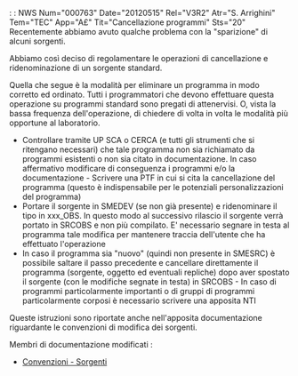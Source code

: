  :  : NWS Num="000763" Date="20120515" Rel="V3R2" Atr="S. Arrighini" Tem="TEC" App="A£" Tit="Cancellazione programmi" Sts="20"
Recentemente abbiamo avuto qualche problema con la "sparizione" di alcuni sorgenti.

Abbiamo così deciso di regolamentare le operazioni di cancellazione e ridenominazione di un sorgente standard.

Quella che segue è la modalità per eliminare un programma in modo corretto ed ordinato.
Tutti i programmatori che devono effettuare questa operazione su programmi standard sono pregati di
attenervisi. O, vista la bassa frequenza dell'operazione, di chiedere di volta in volta le modalità più opportune al laboratorio.
- Controllare tramite UP SCA o CERCA (e tutti gli strumenti che si ritengano necessari) che tale
programma non sia richiamato da programmi esistenti o non sia citato in documentazione. In caso affermativo modificare di conseguenza i programmi e/o la documentazione - Scrivere una PTF in cui si cita la cancellazione del programma (questo è indispensabile per le
potenziali personalizzazioni del programma)
- Portare il sorgente in SMEDEV (se non già presente) e ridenominare il tipo in xxx_OBS. In questo
modo al successivo rilascio il sorgente verrà portato in SRCOBS e non più compilato. E' necessario
segnare in testa al programma tale modifica per mantenere traccia dell'utente che ha effettuato l'operazione
- In caso il programma sia "nuovo" (quindi non presente in SMESRC) è possibile saltare il passo
precedente e cancellare direttamente il programma (sorgente, oggetto ed eventuali repliche) dopo aver spostato il sorgente (con le modifiche segnate in testa) in SRCOBS - In caso di programmi particolarmente importanti o di gruppi di programmi particolarmente corposi è
necessario scrivere una apposita NTI

Queste istruzioni sono riportate anche nell'apposita documentazione riguardante le convenzioni di modifica dei sorgenti.

Membri di documentazione modificati : 
- [Convenzioni - Sorgenti](Sorgenti/DOC/TA/B£AMO/A£BASE_SA2)
